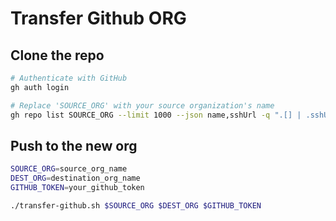 # Transfer Github ORG

## Clone the repo

```bash
# Authenticate with GitHub
gh auth login

# Replace 'SOURCE_ORG' with your source organization's name
gh repo list SOURCE_ORG --limit 1000 --json name,sshUrl -q ".[] | .sshUrl" | xargs -n1 git clone
```

## Push to the new org

```bash
SOURCE_ORG=source_org_name
DEST_ORG=destination_org_name
GITHUB_TOKEN=your_github_token

./transfer-github.sh $SOURCE_ORG $DEST_ORG $GITHUB_TOKEN
```
